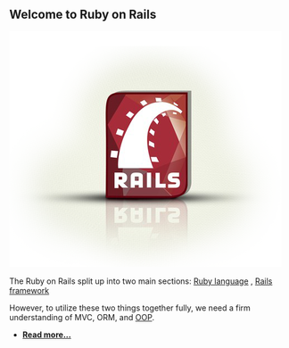 

## Welcome to Ruby on Rails
[![](images/Rails02.png)](https://github.com/mehdizebarjadan/Playing-with-Ruby-on-Rails/wiki)

The Ruby on Rails split up into two main sections: [Ruby language](https://github.com/mehdizebarjadan/Playing-with-Ruby-on-Rails/wiki/Ruby-language) , [Rails framework](https://github.com/mehdizebarjadan/Playing-with-Ruby-on-Rails/wiki/Rails-framework)

However, to utilize these two things together fully, we need a firm understanding of MVC, ORM, and [OOP](https://github.com/mehdizebarjadan/Playing-with-Ruby-on-Rails/wiki/OOP).

* **[Read more...](https://github.com/mehdizebarjadan/Playing-with-Ruby-on-Rails/wiki)**
